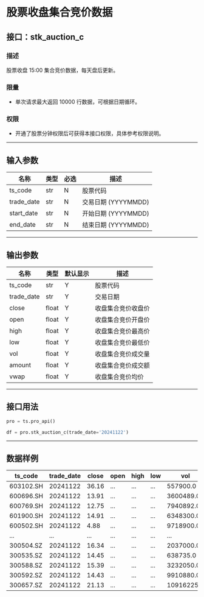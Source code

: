 # 股票收盘集合竞价数据

## 接口：stk_auction_c

### 描述
股票收盘 15:00 集合竞价数据，每天盘后更新。

### 限量
- 单次请求最大返回 10000 行数据，可根据日期循环。

### 权限
- 开通了股票分钟权限后可获得本接口权限，具体参考权限说明。

---

## 输入参数

| 名称        | 类型 | 必选 | 描述 |
|------------|------|------|------|
| ts_code    | str  | N    | 股票代码 |
| trade_date | str  | N    | 交易日期 (YYYYMMDD) |
| start_date | str  | N    | 开始日期 (YYYYMMDD) |
| end_date   | str  | N    | 结束日期 (YYYYMMDD) |

---

## 输出参数

| 名称      | 类型  | 默认显示 | 描述 |
|----------|------|--------|------|
| ts_code  | str  | Y      | 股票代码 |
| trade_date | str  | Y      | 交易日期 |
| close    | float | Y      | 收盘集合竞价收盘价 |
| open     | float | Y      | 收盘集合竞价开盘价 |
| high     | float | Y      | 收盘集合竞价最高价 |
| low      | float | Y      | 收盘集合竞价最低价 |
| vol      | float | Y      | 收盘集合竞价成交量 |
| amount   | float | Y      | 收盘集合竞价成交额 |
| vwap     | float | Y      | 收盘集合竞价均价 |

---

## 接口用法

```python
pro = ts.pro_api()

df = pro.stk_auction_c(trade_date='20241122')
```

---

## 数据样例

| ts_code  | trade_date | close | open | high | low | vol      | amount     | vwap  |
|----------|-----------|-------|------|------|-----|----------|------------|-------|
| 603102.SH | 20241122  | 36.16 | ...  | ...  | ... | 557900.0  | 20347168.0  | 36.471 |
| 600696.SH | 20241122  | 13.91 | ...  | ...  | ... | 3600489.0 | 50550184.0  | 14.040 |
| 600769.SH | 20241122  | 12.75 | ...  | ...  | ... | 7940892.0 | 102510940.0 | 12.909 |
| 601900.SH | 20241122  | 14.91 | ...  | ...  | ... | 6348300.0 | 95537632.0  | 15.049 |
| 600502.SH | 20241122  | 4.88  | ...  | ...  | ... | 9718900.0 | 47690748.0  | 4.907  |
| ...      | ...       | ...   | ...  | ...  | ... | ...      | ...        | ...   |
| 300504.SZ | 20241122  | 16.34 | ...  | ...  | ... | 2037000.0 | 33653784.0  | 16.521 |
| 300535.SZ | 20241122  | 14.45 | ...  | ...  | ... | 638735.0  | 9340342.0   | 14.623 |
| 300588.SZ | 20241122  | 15.39 | ...  | ...  | ... | 3232050.0 | 50313180.0  | 15.567 |
| 300592.SZ | 20241122  | 14.43 | ...  | ...  | ... | 9910880.0 | 143872140.0 | 14.517 |
| 300657.SZ | 20241122  | 21.13 | ...  | ...  | ... | 10916225.0 | 235013090.0 | 21.529 |
